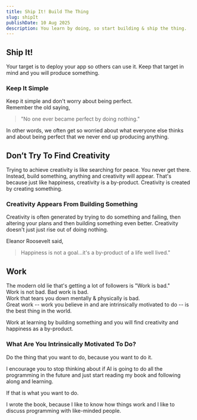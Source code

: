```yaml
---
title: Ship It! Build The Thing 
slug: shipIt
publishDate: 10 Aug 2025
description: You learn by doing, so start building & ship the thing.
---
```

## Ship It!
Your target is to deploy your app so others can use it. Keep that target in mind and you will produce something.

### Keep It Simple
Keep it simple and don't worry about being perfect.  
Remember the old saying, <blockquote>"No one ever became perfect by doing nothing."</blockquote>
In other words, we often get so worried about what everyone else thinks and about being perfect that we never end up producing anything.

## Don’t Try To Find Creativity
Trying to achieve creativity is like searching for peace. You never get there. Instead, build something, anything and creativity will appear.  That's because just like happiness, creativity is a by-product.  Creativity is created by creating something. 

### Creativity Appears From Building Something
Creativity is often generated by trying to do something and failing, then altering your plans and then building something even better.  Creativity doesn't just just rise out of doing nothing. 

Eleanor Roosevelt said, <blockquote>Happiness is not a goal...it's a by-product of a life well lived."</blockquote>

## Work
The modern old lie that's getting a lot of followers is "Work is bad." <br> 
Work is not bad. Bad work is bad.<br>
Work that tears you down mentally & physically is bad.<br>
Great work -- work you believe in and are intrinsically motivated to do -- is the best thing in the world.

Work at learning by building something and you will find creativity and happiness as a by-product.

### What Are You Intrinsically Motivated To Do?
Do the thing that you want to do, because you want to do it.

I encourage you to stop thinking about if AI is going to do all the programming in the future and just start reading my book and following along and learning. 

If that is what you want to do.  

I wrote the book, because I like to know how things work and I like to discuss programming with like-minded people. 


